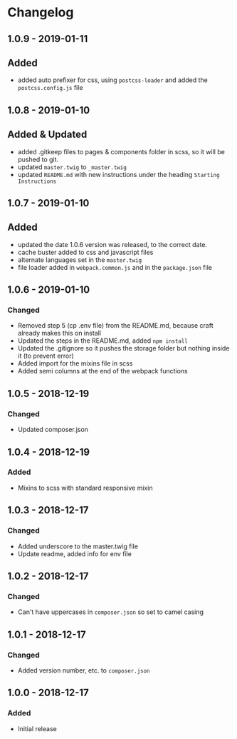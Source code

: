 # Changelog

## 1.0.9 - 2019-01-11
## Added
- added auto prefixer for css, using `postcss-loader` and added the `postcss.config.js` file

## 1.0.8 - 2019-01-10
## Added & Updated
- added .gitkeep files to pages & components folder in scss, so it will be pushed to git.
- updated `master.twig` to `_master.twig`
- updated `README.md` with new instructions under the heading `Starting Instructions`

## 1.0.7 - 2019-01-10
## Added
- updated the date 1.0.6 version was released, to the correct date.
- cache buster added to css and javascript files
- alternate languages set in the `master.twig`
- file loader added in `webpack.common.js` and in the `package.json` file

## 1.0.6 - 2019-01-10
### Changed
- Removed step 5 (cp .env file) from the README.md, because craft already makes this on install
- Updated the steps in the README.md, added `npm install`
- Updated the .gitignore so it pushes the storage folder but nothing inside it (to prevent error)
- Added import for the mixins file in scss
- Added semi columns at the end of the webpack functions

## 1.0.5 - 2018-12-19
### Changed
- Updated composer.json

## 1.0.4 - 2018-12-19
### Added
- Mixins to scss with standard responsive mixin

## 1.0.3 - 2018-12-17
### Changed
- Added underscore to the master.twig file
- Update readme, added info for env file

## 1.0.2 - 2018-12-17
### Changed
- Can't have uppercases in `composer.json` so set to camel casing

## 1.0.1 - 2018-12-17
### Changed
- Added version number, etc. to `composer.json`

## 1.0.0 - 2018-12-17
### Added
- Initial release